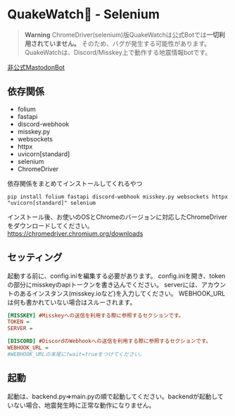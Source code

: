 # QuakeWatch👀 - Selenium
> **Warning**
> ChromeDriver(selenium)版QuakeWatchは公式Botでは**一切利用されていません。**
> そのため、バグが発生する可能性があります。
QuakeWatchは、Discord/Misskey上で動作する地震情報botです。

[非公式MastodonBot](https://social.vivaldi.net/@jpearthquake)
## 依存関係
- folium
- fastapi
- discord-webhook
- misskey.py
- websockets
- httpx
- uvicorn[standard]
- selenium
- ChromeDriver

依存関係をまとめてインストールしてくれるやつ
```shell
pip install folium fastapi discord-webhook misskey.py websockets httpx "uvicorn[standard]" selenium
```

インストール後、お使いのOSとChromeのバージョンに対応したChromeDriverをダウンロードしてください。
https://chromedriver.chromium.org/downloads

## セッティング
起動する前に、config.iniを編集する必要があります。
config.iniを開き、tokenの部分にmisskeyのapiトークンを書き込んでください。
serverには、アカウントのあるインスタンス(misskey.ioなど)を入力してください。
WEBHOOK_URLは何も書かれていない場合はスルーされます。
```ini
[MISSKEY] #Misskeyへの送信を利用する際に参照するセクションです。
TOKEN = 
SERVER = 

[DISCORD] #DiscordのWebhookへの送信を利用する際に参照するセクションです。
WEBHOOK_URL = 
#WEBHOOK_URLの末尾に?wait=trueをつけてください。
```
## 起動
起動は、backend.py=>main.pyの順で起動してください。backendが起動していない場合、地震発生時に正常な動作になりません。
